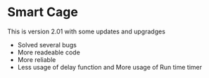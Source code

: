 # Smart Cage
This is version 2.01 with some updates and upgradges
- Solved several bugs
- More readeable code
- More reliable
- Less usage of delay function and More usage of Run time timer
